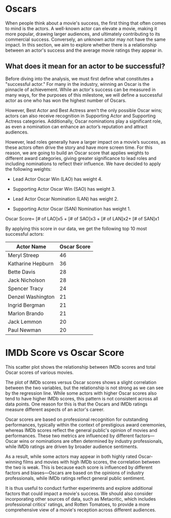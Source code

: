 # Oscars

When people think about a movie's success, the first thing that often comes to mind is the actors. A well-known actor can elevate a movie, making it more popular, drawing larger audiences, and ultimately contributing to its commercial success. Conversely, an unknown actor may not have the same impact. In this section, we aim to explore whether there is a relationship between an actor's success and the average movie ratings they appear in.

## What does it mean for an actor to be successful?
Before diving into the analysis, we must first define what constitutes a "successful actor." For many in the industry, winning an Oscar is the pinnacle of achievement. While an actor's success can be measured in many ways, for the purposes of this milestone, we will define a successful actor as one who has won the highest number of Oscars.

However, Best Actor and Best Actress aren’t the only possible Oscar wins; actors can also receive recognition in Supporting Actor and Supporting Actress categories. Additionally, Oscar nominations play a significant role, as even a nomination can enhance an actor’s reputation and attract audiences.

However, lead roles generally have a larger impact on a movie’s success, as these actors often drive the story and have more screen time.  For this reason, we are going to build an Oscar score that applies weights to different award categories, giving greater significance to lead roles and including nominations to reflect their influence. We have decided to apply the following weights:

- Lead Actor Oscar Win (LAO) has weight 4. 

- Supporting Actor Oscar Win (SAO) has weight 3.

- Lead Actor Oscar Nomination (LAN) has weight 2. 

- Supporting Actor Oscar (SAN) Nomination has weight 1.

Oscar Score= [# of LAO]x5 + [# of SAO]x3 +  [# of LAN]x2+ [# of SAN]x1

By applying this score in our data, we get the following top 10 most successful actors:

| Actor Name         | Oscar Score |
|--------------------|-------------|
| Meryl Streep       | 46          |
| Katharine Hepburn  | 36          |
| Bette Davis        | 28          |
| Jack Nicholson     | 28          |
| Spencer Tracy      | 24          |
| Denzel Washington  | 21          |
| Ingrid Bergman     | 21          |
| Marlon Brando      | 21          |
| Jack Lemmon        | 20          |
| Paul Newman        | 20          |


# IMDb Score vs Oscar Score

This scatter plot shows the relationship between IMDb scores and total Oscar scores of various movies.

<canvas id="imdbOscarScatterPlot" width="600" height="400"></canvas>

<script src="https://cdn.jsdelivr.net/npm/chart.js"></script>
<script src="https://cdn.jsdelivr.net/npm/chartjs-plugin-trendline"></script> <!-- Add regression line plugin -->

<script>
// IMDb Scores and Oscar Scores (Example Data)
const data = [
    {"actor_name":"Joan Lorring","total_oscar_score":1,"imdb_score":null,"num_movies":0}
{"actor_name":"John Hawkes","total_oscar_score":1,"imdb_score":null,"num_movies":0}
{"actor_name":"Grayson Hall","total_oscar_score":1,"imdb_score":null,"num_movies":0}
{"actor_name":"Rock Hudson","total_oscar_score":2,"imdb_score":null,"num_movies":0}
{"actor_name":"Luise Rainer","total_oscar_score":10,"imdb_score":null,"num_movies":0}
{"actor_name":"Eve Arden","total_oscar_score":1,"imdb_score":null,"num_movies":0}
{"actor_name":"Virginia Madsen","total_oscar_score":1,"imdb_score":64.0,"num_movies":2}
{"actor_name":"Talia Shire","total_oscar_score":3,"imdb_score":null,"num_movies":0}
{"actor_name":"Maria Ouspenskaya","total_oscar_score":2,"imdb_score":null,"num_movies":0}
{"actor_name":"Richard Barthelmess","total_oscar_score":2,"imdb_score":null,"num_movies":0}
{"actor_name":"Felicity Huffman","total_oscar_score":2,"imdb_score":null,"num_movies":0}
{"actor_name":"Marie-Christine Barrault","total_oscar_score":2,"imdb_score":null,"num_movies":0}
{"actor_name":"Danny Aiello","total_oscar_score":1,"imdb_score":78.0,"num_movies":1}
{"actor_name":"Gig Young","total_oscar_score":5,"imdb_score":null,"num_movies":0}
{"actor_name":"Hugh Griffith","total_oscar_score":4,"imdb_score":null,"num_movies":0}
{"actor_name":"John Gielgud","total_oscar_score":4,"imdb_score":null,"num_movies":0}
{"actor_name":"Marsha Mason","total_oscar_score":8,"imdb_score":null,"num_movies":0}
{"actor_name":"Richard Farnsworth","total_oscar_score":3,"imdb_score":null,"num_movies":0}
{"actor_name":"William Hurt","total_oscar_score":10,"imdb_score":69.0,"num_movies":4}
{"actor_name":"David Niven","total_oscar_score":5,"imdb_score":56.8333333333,"num_movies":6}
{"actor_name":"Burl Ives","total_oscar_score":3,"imdb_score":74.0,"num_movies":1}
{"actor_name":"Laura Dern","total_oscar_score":6,"imdb_score":71.0,"num_movies":1}
{"actor_name":"Leonard Frey","total_oscar_score":1,"imdb_score":null,"num_movies":0}
{"actor_name":"William Holden","total_oscar_score":9,"imdb_score":75.75,"num_movies":4}
{"actor_name":"Elisabeth Bergner","total_oscar_score":2,"imdb_score":null,"num_movies":0}
{"actor_name":"Janet Leigh","total_oscar_score":1,"imdb_score":null,"num_movies":0}
{"actor_name":"Nick Nolte","total_oscar_score":5,"imdb_score":63.0,"num_movies":4}
{"actor_name":"Diane Lane","total_oscar_score":2,"imdb_score":66.8,"num_movies":5}
{"actor_name":"Jane Darwell","total_oscar_score":3,"imdb_score":null,"num_movies":0}
{"actor_name":"Noriyuki 'Pat' Morita","total_oscar_score":1,"imdb_score":null,"num_movies":0}
{"actor_name":"Viggo Mortensen","total_oscar_score":6,"imdb_score":73.5,"num_movies":8}
{"actor_name":"Mary McDonnell","total_oscar_score":3,"imdb_score":null,"num_movies":0}
{"actor_name":"Louis Gossett, Jr.","total_oscar_score":3,"imdb_score":null,"num_movies":0}
{"actor_name":"Gary Cooper","total_oscar_score":16,"imdb_score":77.0,"num_movies":1}
{"actor_name":"Olivia de Havilland","total_oscar_score":15,"imdb_score":null,"num_movies":0}
{"actor_name":"Diana Ross","total_oscar_score":2,"imdb_score":null,"num_movies":0}
{"actor_name":"John Travolta","total_oscar_score":4,"imdb_score":62.75,"num_movies":20}
{"actor_name":"Mare Winningham","total_oscar_score":1,"imdb_score":null,"num_movies":0}
{"actor_name":"Ernest Borgnine","total_oscar_score":5,"imdb_score":null,"num_movies":0}
{"actor_name":"Ida Kaminska","total_oscar_score":2,"imdb_score":null,"num_movies":0}
{"actor_name":"Brian Aherne","total_oscar_score":1,"imdb_score":null,"num_movies":0}
{"actor_name":"Dan O'Herlihy","total_oscar_score":2,"imdb_score":null,"num_movies":0}
{"actor_name":"Lila Kedrova","total_oscar_score":3,"imdb_score":null,"num_movies":0}
{"actor_name":"Maggie McNamara","total_oscar_score":2,"imdb_score":null,"num_movies":0}
{"actor_name":"Valentina Cortese","total_oscar_score":1,"imdb_score":null,"num_movies":0}
{"actor_name":"Leslie Browne","total_oscar_score":1,"imdb_score":null,"num_movies":0}
{"actor_name":"George Segal","total_oscar_score":1,"imdb_score":null,"num_movies":0}
{"actor_name":"Diane Keaton","total_oscar_score":11,"imdb_score":59.6,"num_movies":5}
{"actor_name":"Lucile Watson","total_oscar_score":1,"imdb_score":null,"num_movies":0}
{"actor_name":"Brendan Fraser","total_oscar_score":5,"imdb_score":61.1875,"num_movies":16}
{"actor_name":"Da'Vine Joy Randolph","total_oscar_score":3,"imdb_score":null,"num_movies":0}
{"actor_name":"Sam Rockwell","total_oscar_score":4,"imdb_score":62.8333333333,"num_movies":6}
{"actor_name":"Dorothy Dandridge","total_oscar_score":2,"imdb_score":null,"num_movies":0}
{"actor_name":"Kristin Scott Thomas","total_oscar_score":2,"imdb_score":73.0,"num_movies":1}
{"actor_name":"Hilary Swank","total_oscar_score":10,"imdb_score":67.875,"num_movies":8}
{"actor_name":"Kevin Spacey","total_oscar_score":8,"imdb_score":70.4,"num_movies":5}
{"actor_name":"Maggie Smith","total_oscar_score":13,"imdb_score":null,"num_movies":0}
{"actor_name":"Ralph Bellamy","total_oscar_score":1,"imdb_score":null,"num_movies":0}
{"actor_name":"Red Buttons","total_oscar_score":3,"imdb_score":null,"num_movies":0}
{"actor_name":"Gena Rowlands","total_oscar_score":4,"imdb_score":null,"num_movies":0}
{"actor_name":"Florence Pugh","total_oscar_score":1,"imdb_score":68.6,"num_movies":5}
{"actor_name":"Vivien Leigh","total_oscar_score":10,"imdb_score":78.5,"num_movies":2}
{"actor_name":"Lilia Skala","total_oscar_score":1,"imdb_score":null,"num_movies":0}
{"actor_name":"George C. Scott","total_oscar_score":9,"imdb_score":68.5,"num_movies":4}
{"actor_name":"Catherine Zeta-Jones","total_oscar_score":3,"imdb_score":64.0,"num_movies":3}
{"actor_name":"Angelina Jolie","total_oscar_score":5,"imdb_score":66.3,"num_movies":10}
{"actor_name":"Ray Milland","total_oscar_score":5,"imdb_score":78.5,"num_movies":2}
{"actor_name":"Elsa Lanchester","total_oscar_score":2,"imdb_score":null,"num_movies":0}
{"actor_name":"Robert Shaw","total_oscar_score":1,"imdb_score":null,"num_movies":0}
{"actor_name":"Tommy Lee Jones","total_oscar_score":7,"imdb_score":63.875,"num_movies":8}
{"actor_name":"Omar Sharif","total_oscar_score":1,"imdb_score":76.0,"num_movies":1}
{"actor_name":"Frank Finlay","total_oscar_score":1,"imdb_score":null,"num_movies":0}
{"actor_name":"Juliette Binoche","total_oscar_score":5,"imdb_score":65.75,"num_movies":4}
{"actor_name":"Michelle Pfeiffer","total_oscar_score":5,"imdb_score":63.3333333333,"num_movies":6}
{"actor_name":"Peter Ustinov","total_oscar_score":7,"imdb_score":66.0,"num_movies":2}
{"actor_name":"Shohreh Aghdashloo","total_oscar_score":1,"imdb_score":null,"num_movies":0}
{"actor_name":"Joanne Woodward","total_oscar_score":11,"imdb_score":null,"num_movies":0}
{"actor_name":"Chief Dan George","total_oscar_score":1,"imdb_score":null,"num_movies":0}
{"actor_name":"Robert Forster","total_oscar_score":1,"imdb_score":null,"num_movies":0}
{"actor_name":"Hermione Baddeley","total_oscar_score":1,"imdb_score":null,"num_movies":0}
{"actor_name":"Valerie Perrine","total_oscar_score":2,"imdb_score":null,"num_movies":0}
{"actor_name":"Marlee Matlin","total_oscar_score":5,"imdb_score":null,"num_movies":0}
{"actor_name":"Sandy Dennis","total_oscar_score":3,"imdb_score":null,"num_movies":0}
{"actor_name":"Dan Aykroyd","total_oscar_score":1,"imdb_score":61.5,"num_movies":8}
{"actor_name":"Peggy Cass","total_oscar_score":1,"imdb_score":null,"num_movies":0}
{"actor_name":"Laura Linney","total_oscar_score":5,"imdb_score":60.0,"num_movies":2}
{"actor_name":"Sam Shepard","total_oscar_score":1,"imdb_score":74.0,"num_movies":1}
{"actor_name":"Victor Buono","total_oscar_score":1,"imdb_score":null,"num_movies":0}
{"actor_name":"Margaret Avery","total_oscar_score":1,"imdb_score":null,"num_movies":0}
{"actor_name":"Lena Olin","total_oscar_score":1,"imdb_score":null,"num_movies":0}
{"actor_name":"Claudette Colbert","total_oscar_score":9,"imdb_score":null,"num_movies":0}
{"actor_name":"Leslie Caron","total_oscar_score":4,"imdb_score":null,"num_movies":0}
{"actor_name":"Marina de Tavira","total_oscar_score":1,"imdb_score":null,"num_movies":0}
{"actor_name":"Christopher Walken","total_oscar_score":4,"imdb_score":64.8,"num_movies":5}
{"actor_name":"William Bendix","total_oscar_score":1,"imdb_score":null,"num_movies":0}
{"actor_name":"Dean Stockwell","total_oscar_score":1,"imdb_score":null,"num_movies":0}
{"actor_name":"Basil Rathbone","total_oscar_score":2,"imdb_score":null,"num_movies":0}
{"actor_name":"Gloria Swanson","total_oscar_score":6,"imdb_score":null,"num_movies":0}
{"actor_name":"Juanita Moore","total_oscar_score":1,"imdb_score":null,"num_movies":0}
{"actor_name":"Lewis Stone","total_oscar_score":2,"imdb_score":null,"num_movies":0}
{"actor_name":"Claude Rains","total_oscar_score":4,"imdb_score":null,"num_movies":0}
{"actor_name":"John Malkovich","total_oscar_score":2,"imdb_score":null,"num_movies":0}
{"actor_name":"Burgess Meredith","total_oscar_score":2,"imdb_score":null,"num_movies":0}
{"actor_name":"Ana de Armas","total_oscar_score":2,"imdb_score":31.0,"num_movies":2}
{"actor_name":"Cliff Robertson","total_oscar_score":5,"imdb_score":null,"num_movies":0}
{"actor_name":"William Demarest","total_oscar_score":1,"imdb_score":null,"num_movies":0}
{"actor_name":"Emily Blunt","total_oscar_score":1,"imdb_score":68.0,"num_movies":5}
{"actor_name":"Candy Clark","total_oscar_score":1,"imdb_score":null,"num_movies":0}
{"actor_name":"Lorraine Bracco","total_oscar_score":1,"imdb_score":null,"num_movies":0}
{"actor_name":"Mildred Dunnock","total_oscar_score":2,"imdb_score":null,"num_movies":0}
{"actor_name":"Gene Hackman","total_oscar_score":12,"imdb_score":71.5714285714,"num_movies":7}
{"actor_name":"James Franco","total_oscar_score":2,"imdb_score":60.7,"num_movies":10}
{"actor_name":"May Robson","total_oscar_score":2,"imdb_score":null,"num_movies":0}
{"actor_name":"Lee Tracy","total_oscar_score":1,"imdb_score":null,"num_movies":0}
{"actor_name":"Michael Keaton","total_oscar_score":2,"imdb_score":67.0,"num_movies":6}
{"actor_name":"Emma Thompson","total_oscar_score":10,"imdb_score":69.6666666667,"num_movies":6}
{"actor_name":"Claire Trevor","total_oscar_score":5,"imdb_score":null,"num_movies":0}
{"actor_name":"Gregory Peck","total_oscar_score":13,"imdb_score":73.5,"num_movies":8}
{"actor_name":"Sondra Locke","total_oscar_score":1,"imdb_score":null,"num_movies":0}
{"actor_name":"Marlene Dietrich","total_oscar_score":2,"imdb_score":null,"num_movies":0}
{"actor_name":"Shirley Knight","total_oscar_score":2,"imdb_score":null,"num_movies":0}
{"actor_name":"Jackie Cooper","total_oscar_score":2,"imdb_score":null,"num_movies":0}
{"actor_name":"Amy Madigan","total_oscar_score":1,"imdb_score":null,"num_movies":0}
{"actor_name":"Clifton Webb","total_oscar_score":4,"imdb_score":66.0,"num_movies":1}
{"actor_name":"Angela Lansbury","total_oscar_score":3,"imdb_score":70.0,"num_movies":1}
{"actor_name":"Djimon Hounsou","total_oscar_score":2,"imdb_score":null,"num_movies":0}
{"actor_name":"Shirley Jones","total_oscar_score":3,"imdb_score":null,"num_movies":0}
{"actor_name":"Lee J. Cobb","total_oscar_score":2,"imdb_score":null,"num_movies":0}
{"actor_name":"Barbara Hershey","total_oscar_score":1,"imdb_score":66.0,"num_movies":1}
{"actor_name":"Vanessa Kirby","total_oscar_score":2,"imdb_score":63.0,"num_movies":2}
{"actor_name":"John Wayne","total_oscar_score":7,"imdb_score":72.5833333333,"num_movies":12}
{"actor_name":"Michael Dunn","total_oscar_score":1,"imdb_score":null,"num_movies":0}
{"actor_name":"Dame Edith Evans","total_oscar_score":4,"imdb_score":null,"num_movies":0}
{"actor_name":"Ned Beatty","total_oscar_score":1,"imdb_score":null,"num_movies":0}
{"actor_name":"Lesley Manville","total_oscar_score":1,"imdb_score":73.0,"num_movies":1}
{"actor_name":"Melissa McCarthy","total_oscar_score":3,"imdb_score":61.0,"num_movies":8}
{"actor_name":"Jane Wyman","total_oscar_score":11,"imdb_score":null,"num_movies":0}
{"actor_name":"Austin Butler","total_oscar_score":2,"imdb_score":77.0,"num_movies":1}
{"actor_name":"Tom Courtenay","total_oscar_score":3,"imdb_score":null,"num_movies":0}
{"actor_name":"Brendan Gleeson","total_oscar_score":1,"imdb_score":null,"num_movies":0}
{"actor_name":"Stephanie Hsu","total_oscar_score":1,"imdb_score":null,"num_movies":0}
{"actor_name":"Jack Warden","total_oscar_score":2,"imdb_score":null,"num_movies":0}
{"actor_name":"Tom Cruise","total_oscar_score":5,"imdb_score":65.6,"num_movies":35}
{"actor_name":"Carrie Snodgress","total_oscar_score":2,"imdb_score":null,"num_movies":0}
{"actor_name":"Diahann Carroll","total_oscar_score":2,"imdb_score":null,"num_movies":0}
{"actor_name":"Spring Byington","total_oscar_score":1,"imdb_score":null,"num_movies":0}
{"actor_name":"Sal Mineo","total_oscar_score":2,"imdb_score":null,"num_movies":0}
{"actor_name":"Woody Harrelson","total_oscar_score":4,"imdb_score":70.0,"num_movies":7}
{"actor_name":"Kathy Bates","total_oscar_score":8,"imdb_score":75.0,"num_movies":2}
{"actor_name":"Bessie Love","total_oscar_score":2,"imdb_score":null,"num_movies":0}


];

// Format data for Chart.js scatter plot
const scatterData = data.map(item => ({
    x: item.total_oscar_score,  // Oscar Score (x-axis)
    y: item.imdb_score,    // IMDb Score (y-axis)
    label: item.actor_name
}));

const ctx = document.getElementById('imdbOscarScatterPlot').getContext('2d');
const scatterPlot = new Chart(ctx, {
    type: 'scatter',
    data: {
        datasets: [{
            label: 'IMDb Score vs Oscar Score',
            data: scatterData,
            backgroundColor: 'rgba(75, 192, 192, 0.7)',
            borderColor: 'rgba(75, 192, 192, 1)',
            pointRadius: 6,
            pointHoverRadius: 8,
            trendlineLinear: {  // Add regression line
                style: "rgba(255, 99, 132, 0.6)",
                lineStyle: "dotted",
                width: 2
            }
        }]
    },
    options: {
        responsive: true,
        plugins: {
            tooltip: {
                callbacks: {
                    label: function(context) {
                        const dataPoint = context.raw;
                        return `${dataPoint.label}: Oscar Score = ${dataPoint.x}, IMDb Score = ${dataPoint.y}`;
                    }
                }
            },
            title: {
                display: true,
                text: 'Scatter Plot: IMDb Score vs Oscar Score'
            }
        },
        scales: {
            x: {
                title: { display: true, text: 'Oscar Score' },
                beginAtZero: false
            },
            y: {
                title: { display: true, text: 'IMDb Score' },
                beginAtZero: false,
                suggestedMin: 7.0,
                suggestedMax: 8.5
            }
        }
    }
});
</script>


The plot of IMDb scores versus Oscar scores shows a slight correlation between the two variables, but the relationship is not strong as we can see by the regression line. While some actors with higher Oscar scores also tend to have higher IMDb scores, this pattern is not consistent across all data points. One reason for this is that the Oscars and IMDb ratings measure different aspects of an actor's career. 

Oscar scores are based on professional recognition for outstanding performances, typically within the context of prestigious award ceremonies, whereas IMDb scores reflect the general public's opinion of movies and performances. These two metrics are influenced by different factors—Oscar wins or nominations are often determined by industry professionals, while IMDb ratings are driven by broader audience sentiments. 

As a result, while some actors may appear in both highly rated Oscar-winning films and movies with high IMDb scores, the correlation between the two is weak. This is because each score is influenced by different factors and biases—Oscars are based on the opinions of industry professionals, while IMDb ratings reflect general public sentiment.

It is thus  useful to conduct further experiments and explore additional factors that could impact a movie's success. We should also consider incorporating other sources of data, such as Metacritic, which includes professional critics' ratings, and Rotten Tomatoes, to provide a more comprehensive view of a movie's reception across different audiences.